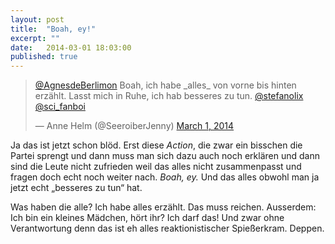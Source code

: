 ```yaml
---
layout: post
title:  "Boah, ey!"
excerpt: ""
date:   2014-03-01 18:03:00
published: true
---
```


<blockquote data-conversation="none" lang="en"><p><a href="https://twitter.com/AgnesdeBerlimon">@AgnesdeBerlimon</a> Boah, ich habe _alles_ von vorne bis hinten erzählt. Lasst mich in Ruhe, ich hab besseres zu tun. <a href="https://twitter.com/stefanolix">@stefanolix</a> <a href="https://twitter.com/sci_fanboi">@sci_fanboi</a></p><p>&mdash; Anne Helm (@SeeroiberJenny) <a href="https://twitter.com/SeeroiberJenny/statuses/439745316657856512">March 1, 2014</a></p></blockquote>

Ja das ist jetzt schon blöd. Erst diese *Action*, die zwar ein bisschen die Partei sprengt und dann muss man sich dazu auch noch erklären und dann sind die Leute nicht zufrieden weil das alles nicht zusammenpasst und fragen doch echt noch weiter nach. *Boah, ey.* Und das alles obwohl man ja jetzt echt „besseres zu tun“ hat.

Was haben die alle? Ich habe alles erzählt. Das muss reichen. Ausserdem: Ich bin ein kleines Mädchen, hört ihr? Ich darf das! Und zwar ohne Verantwortung denn das ist eh alles reaktionistischer Spießerkram. Deppen.